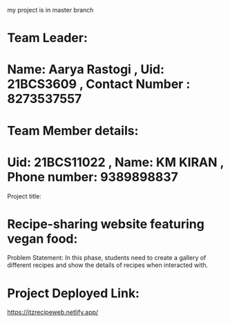 my project is in master branch
# Team Leader:
# Name: Aarya Rastogi , Uid: 21BCS3609 , Contact Number : 8273537557

# Team Member details:
# Uid: 21BCS11022 , Name: KM KIRAN , Phone number: 9389898837

Project title: 
# Recipe-sharing website featuring vegan food:

Problem Statement: 
In this phase, students need to create a gallery of different recipes and show the details of recipes when interacted with.

# Project Deployed Link:

https://itzrecipeweb.netlify.app/
